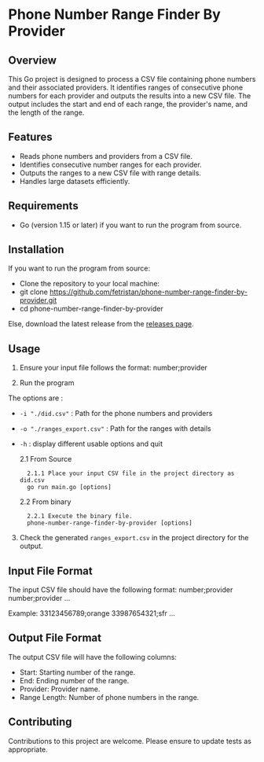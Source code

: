 # Phone Number Range Finder By Provider

## Overview
This Go project is designed to process a CSV file containing phone numbers and their associated providers. It identifies ranges of consecutive phone numbers for each provider and outputs the results into a new CSV file. The output includes the start and end of each range, the provider's name, and the length of the range.

## Features
- Reads phone numbers and providers from a CSV file.
- Identifies consecutive number ranges for each provider.
- Outputs the ranges to a new CSV file with range details.
- Handles large datasets efficiently.

## Requirements
- Go (version 1.15 or later) if you want to run the program from source.

## Installation
If you want to run the program from source:
- Clone the repository to your local machine:
- git clone https://github.com/fetristan/phone-number-range-finder-by-provider.git
- cd phone-number-range-finder-by-provider

Else, download the latest release from the [releases page](https://github.com/fetristan/phone-number-range-finder-by-provider/releases).

## Usage
1. Ensure your input file follows the format: number;provider

2. Run the program

The options are :
- `-i "./did.csv"` : Path for the phone numbers and providers
- `-o "./ranges_export.csv"` : Path for the ranges with details
- `-h` : display different usable options and quit

    2.1 From Source

        2.1.1 Place your input CSV file in the project directory as did.csv
        go run main.go [options]

    2.2 From binary

        2.2.1 Execute the binary file.
        phone-number-range-finder-by-provider [options]

3. Check the generated `ranges_export.csv` in the project directory for the output.

## Input File Format
The input CSV file should have the following format:
number;provider
number;provider
...

Example:
33123456789;orange
33987654321;sfr
...

## Output File Format
The output CSV file will have the following columns:
- Start: Starting number of the range.
- End: Ending number of the range.
- Provider: Provider name.
- Range Length: Number of phone numbers in the range.

## Contributing
Contributions to this project are welcome. Please ensure to update tests as appropriate.
